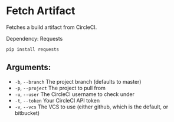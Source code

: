 # Fetch Artifact

Fetches a build artifact from CircleCI.

Dependency: Requests

```
pip install requests
```

## Arguments:

* `-b`, `--branch` The project branch (defaults to master)
* `-p`, `--project` The project to pull from
* `-u`, `--user` The CircleCI username to check under
* `-t`, `--token` Your CircleCI API token
* `-v`, `--vcs` The VCS to use (either github, which is the default, or bitbucket)
